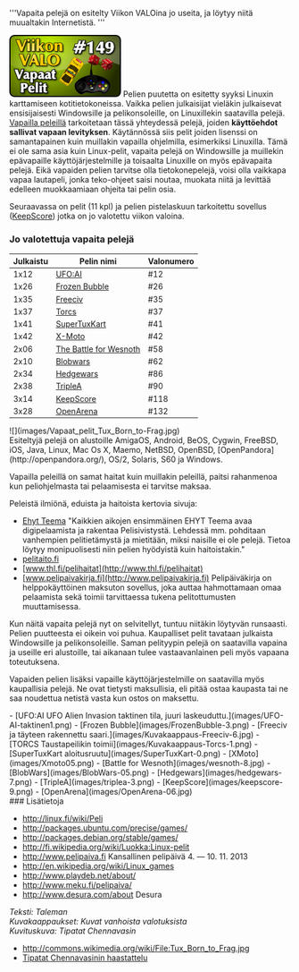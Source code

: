 <!--
Title: Vapaat pelit
Week: 3x45
Number: 149
Date: 2013/11/03
Pageimage: valo149-vapaat_pelit.png
Tags: Linux,Windows,Mac OS X,Peli
-->

'''Vapaita pelejä on esitelty Viikon VALOina jo useita, ja löytyy niitä
muualtakin Internetistä. '''

![](images/valo149-vapaat_pelit.png "fig:valo149-vapaat_pelit.png") Pelien puutetta on esitetty syyksi
Linuxin karttamiseen kotitietokoneissa. Vaikka pelien julkaisijat
vieläkin julkaisevat ensisijaisesti Windowsille ja pelikonsoleille, on
Linuxillekin saatavilla pelejä. [Vapailla
peleillä](http://fsfe.org/campaigns/wsis/fs.fi.html) tarkoitetaan tässä
yhteydessä pelejä, joiden **käyttöehdot sallivat vapaan levityksen**.
Käytännössä siis pelit joiden lisenssi on samantapainen kuin muillakin
vapailla ohjelmilla, esimerkiksi Linuxilla. Tämä ei ole sama asia kuin
Linux-pelit, vapaita pelejä on Windowsille ja muillekin epävapaille
käyttöjärjestelmille ja toisaalta Linuxille on myös epävapaita pelejä.
Eikä vapaiden pelien tarvitse olla tietokonepelejä, voisi olla vaikkapa
vapaa lautapeli, jonka teko-ohjeet saisi noutaa, muokata niitä ja
levittää edelleen muokkaamiaan ohjeita tai pelin osia.

Seuraavassa on pelit (11 kpl) ja pelien pistelaskuun tarkoitettu
sovellus ([KeepScore](KeepScore)) jotka on jo valotettu
viikon valoina.

### Jo valotettuja vapaita pelejä


|Julkaistu       |Pelin nimi                                                   |Valonumero |
| -------------- | ------------------------------------------------------------| --------- |
|1x12            |[UFO:AI](UFO:AI)                                             |  #12      |
|1x26            |[Frozen Bubble](Frozen_Bubble)                               |  #26      |
|1x35            |[Freeciv](Freeciv)                                           |  #35      |
|1x37            |[Torcs](Torcs)                                               |  #37      |
|1x41            |[SuperTuxKart](SuperTuxKart)                                 |  #41      |
|1x42            |[X-Moto](X-Moto)                                             |  #42      |
|2x06            |[The Battle for Wesnoth](The_Battle_for_Wesnoth)             |  #58      |
|2x10            |[Blobwars](Blobwars)                                         |  #62      |
|2x34            |[Hedgewars](Hedgewars)                                       |  #86      |
|2x38            |[TripleA](TripleA)                                           |  #90      |
|3x14            |[KeepScore](KeepScore)                                       |  #118     |
|3x28            |[OpenArena](OpenArena)                                       |  #132     |

<div class="rightimage" markdown="1">
![](images/Vapaat_pelit_Tux_Born_to-Frag.jpg)
</div>
Esiteltyjä pelejä on alustoille AmigaOS, Android, BeOS, Cygwin, FreeBSD,
iOS, Java, Linux, Mac Os X, Maemo, NetBSD, OpenBSD,
[OpenPandora](http://openpandora.org/), OS/2, Solaris, S60 ja Windows.

Vapailla peleillä on samat haitat kuin muillakin peleillä, paitsi
rahanmenoa kun peliohjelmasta tai pelaamisesta ei tarvitse maksaa.

Peleistä ilmiönä, eduista ja haitoista kertovia sivuja:

-   [Ehyt
    Teema](http://www.ehyt.fi/fi/ajankohtaista?a=viewItem&itemid=1047)
    "Kaikkien aikojen ensimmäinen EHYT Teema avaa digipelaamista ja
    rakentaa Pelisivistystä. Lehdessä mm. pohditaan vanhempien
    pelitietämystä ja mietitään, miksi naisille ei ole pelejä. Tietoa
    löytyy monipuolisesti niin pelien hyödyistä kuin haitoistakin."
-   [pelitaito.fi](http://pelitaito.fi)
-   [www.thl.fi/pelihaitat](http://www.thl.fi/pelihaitat)
-   [www.pelipaivakirja.fi](http://www.pelipaivakirja.fi) Pelipäiväkirja
    on helppokäyttöinen maksuton sovellus, joka auttaa hahmottamaan omaa
    pelaamista sekä toimii tarvittaessa tukena pelitottumusten
    muuttamisessa.

Kun näitä vapaita pelejä nyt on selvitellyt, tuntuu niitäkin löytyvän
runsaasti. Pelien puutteesta ei oikein voi puhua. Kaupalliset pelit
tavataan julkaista Windowsille ja pelikonsoleille. Saman pelityypin
pelejä on saatavilla vapaina ja useille eri alustoille, tai aikanaan
tulee vastaavanlainen peli myös vapaana toteutuksena.

Vapaiden pelien lisäksi vapaille käyttöjärjestelmille on saatavilla myös
kaupallisia pelejä. Ne ovat tietysti maksullisia, eli pitää ostaa
kaupasta tai ne saa noudettua netistä vasta kun ostos on maksettu.

<div class="psgallery" markdown="1">
-   [UFO:AI UFO Alien Invasion taktinen tila, juuri laskeuduttu.](images/UFO-AI-taktinen1.png)
-   [Frozen Bubble](images/FrozenBubble-3.png)
-   [Freeciv ja täyteen rakennettu saari.](images/Kuvakaappaus-Freeciv-6.jpg)
-   [TORCS Taustapeilikin toimii](images/Kuvakaappaus-Torcs-1.png)
-   [SuperTuxKart aloitusruutu](images/SuperTuxKart-0.png)
-   [XMoto](images/Xmoto05.png)
-   [Battle for Wesnoth](images/wesnoth-8.jpg)
-   [BlobWars](images/BlobWars-05.png)
-   [Hedgewars](images/hedgewars-7.png)
-   [TripleA](images/triplea-3.png)
-   [KeepScore](images/keepscore-9.png)
-   [OpenArena](images/OpenArena-06.jpg)

</div>
### Lisätietoja

-   <http://linux.fi/wiki/Peli>
-   <http://packages.ubuntu.com/precise/games/>
-   <http://packages.debian.org/stable/games/>
-   <http://fi.wikipedia.org/wiki/Luokka:Linux-pelit>
-   <http://www.pelipaiva.fi> Kansallinen pelipäivä 4. — 10. 11. 2013
-   <http://en.wikipedia.org/wiki/Linux_games>
-   <http://www.playdeb.net/about/>
-   <http://www.meku.fi/pelipaiva/>
-   <http://www.desura.com/about> Desura

*Teksti: Taleman* <br />
*Kuvakaappaukset: Kuvat vanhoista valotuksista* <br />
*Kuvituskuva: Tipatat Chennavasin*

- <http://commons.wikimedia.org/wiki/File:Tux_Born_to_Frag.jpg>
- [Tipatat Chennavasinin haastattelu](http://www.linuxtoday.com/infrastructure/2000032102504PS)


